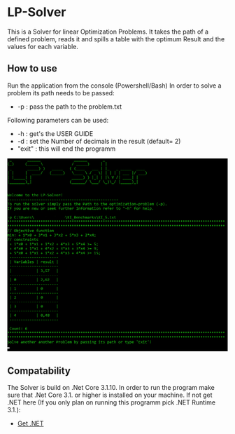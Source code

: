 # LP-Solver
This is a Solver for linear Optimization Problems. It takes the path of a defined problem, reads it and spills a table with the optimum Result and the values for each variable.

## How to use
Run the application from the console (Powershell/Bash)
In order to solve a problem its path needs to be passed:
* -p : pass the path to the problem.txt 

Following parameters can be used: 
* -h : get's the USER GUIDE                   
* -d : set the Number of decimals in the result (default= 2)                                 
* "exit" : this will end the programm

![Example.png](https://github.com/Johnnyboy-24/LP-Solver/blob/main/Images/Example.png)

## Compatability
The Solver is build on .Net Core 3.1.10. In order to run the program make sure that .Net Core 3.1. or higher is installed on your machine. 
If not get .NET here (If you only plan on running this programm pick .NET Runtime 3.1.): 
* [Get .NET](https://dotnet.microsoft.com/download/dotnet/3.1)
  
 